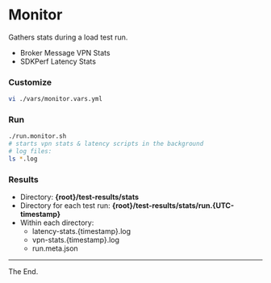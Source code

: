 # Monitor

Gathers stats during a load test run.

 * Broker Message VPN Stats
 * SDKPerf Latency Stats

### Customize

````bash
vi ./vars/monitor.vars.yml

````

### Run

````bash
./run.monitor.sh
# starts vpn stats & latency scripts in the background
# log files:
ls *.log
````

### Results

* Directory: **{root}/test-results/stats**
* Directory for each test run: **{root}/test-results/stats/run.{UTC-timestamp}**
* Within each directory:
  - latency-stats.{timestamp}.log
  - vpn-stats.{timestamp}.log
  - run.meta.json

---
The End.
